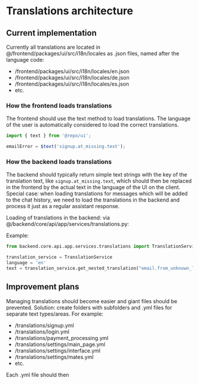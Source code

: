 # Translations architecture

## Current implementation

Currently all translations are located in @/frontend/packages/ui/src/i18n/locales as .json files, named after the language code:

- /frontend/packages/ui/src/i18n/locales/en.json
- /frontend/packages/ui/src/i18n/locales/de.json
- /frontend/packages/ui/src/i18n/locales/es.json
- etc.

### How the frontend loads translations

The frontend should use the text method to load translations. The language of the user is automatically considered to load the correct translations.

```ts
import { text } from '@repo/ui';

emailError = $text('signup.at_missing.text');
```


### How the backend loads translations

The backend should typically return simple text strings with the key of the translation text, like `signup.at_missing.text`, which should then be replaced in the frontend by the actual text in the language of the UI on the client.
Special case: when loading translations for messages which will be added to the chat history, we need to load the translations in the backend and process it just as a regular assistant response.

Loading of translations in the backend:
via @/backend/core/api/app/services/translations.py:

Example:
```python
from backend.core.api.app.services.translations import TranslationService

translation_service = TranslationService
language = 'en'
text = translation_service.get_nested_translation("email.from_unknown_location.text", language, {})

```

## Improvement plans

Managing translations should become easier and giant files should be prevented.
Solution: create folders with subfolders and .yml files for separate text types/areas.
For example:

- /translations/signup.yml
- /translations/login.yml
- /translations/payment_processing.yml
- /translations/settings/main_page.yml
- /translations/settings/interface.yml
- /translations/settings/mates.yml
- etc.

Each .yml file should then
